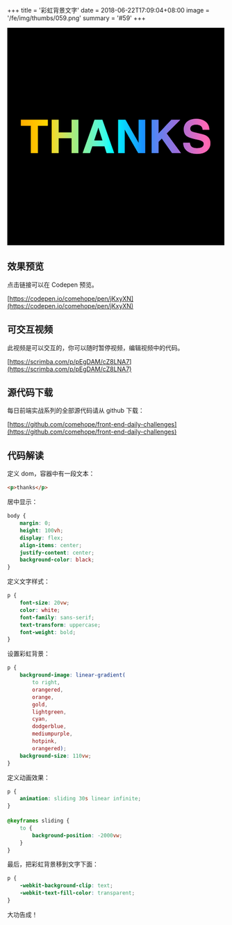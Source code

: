 +++
title = '彩虹背景文字'
date = 2018-06-22T17:09:04+08:00
image = '/fe/img/thumbs/059.png'
summary = '#59'
+++

![](./work.png)

## 效果预览

点击链接可以在 Codepen 预览。

[https://codepen.io/comehope/pen/jKxyXN](https://codepen.io/comehope/pen/jKxyXN)

## 可交互视频

此视频是可以交互的，你可以随时暂停视频，编辑视频中的代码。

[https://scrimba.com/p/pEgDAM/cZ8LNA7](https://scrimba.com/p/pEgDAM/cZ8LNA7)

## 源代码下载

每日前端实战系列的全部源代码请从 github 下载：

[https://github.com/comehope/front-end-daily-challenges](https://github.com/comehope/front-end-daily-challenges)

## 代码解读

定义 dom，容器中有一段文本：
```html
<p>thanks</p>
```

居中显示：
```css
body {
	margin: 0;
	height: 100vh;
	display: flex;
	align-items: center;
	justify-content: center;
	background-color: black;
}
```

定义文字样式：
```css
p {
	font-size: 20vw;
	color: white;
	font-family: sans-serif;
	text-transform: uppercase;
	font-weight: bold;
}
```

设置彩虹背景：
```css
p {
	background-image: linear-gradient(
		to right,
		orangered,
		orange,
		gold,
		lightgreen,
		cyan,
		dodgerblue,
		mediumpurple,
		hotpink,
		orangered);
	background-size: 110vw;
}
```

定义动画效果：
```css
p {
	animation: sliding 30s linear infinite;
}

@keyframes sliding {
	to {
		background-position: -2000vw;
	}
}
```

最后，把彩虹背景移到文字下面：
```css
p {
	-webkit-background-clip: text;
	-webkit-text-fill-color: transparent;
}
```

大功告成！
